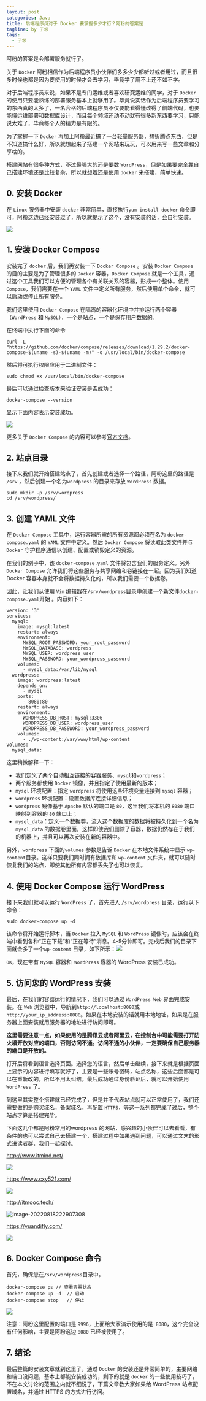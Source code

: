 ```yaml
---
layout: post
categories: Java
title: 后端程序员对于 Docker 要掌握多少才行？阿粉的答案是
tagline: by 子悠
tags: 
  - 子悠
---
```


阿粉的答案是会部署服务就行了。

关于 `Docker` 阿粉相信作为后端程序员小伙伴们多多少少都听过或者用过，而且很多时候也都是因为要使用的时候才会去学习，毕竟学了用不上还不如不学。

<!--more-->

对于后端程序员来说，如果不是专门运维或者喜欢研究运维的同学，对于 `Docker` 的使用只要能熟练的部署服务基本上就够用了。毕竟说实话作为后端程序员要学习的东西真的太多了，一名合格的后端程序员不仅要能看得懂改得了前端代码，也要能懂运维部署和数据库设计，而且每个领域还动不动就有很多新东西要学习，只能说太难了，毕竟每个人的精力是有限的。

为了掌握一下 `Docker` 再加上阿粉最近搞了一台轻量服务器，想折腾点东西，但是不知道搞什么好，所以就想起来了搭建一个网站来玩玩，可以用来写一些文章和分享啥的。

搭建网站有很多种方式，不过最强大的还是要数 `WordPress`，但是如果要完全靠自己搭建环境还是比较复杂，所以就想着还是使用 `docker` 来搭建，简单快速。

## 0. 安装 Docker

在 `Linux` 服务器中安装 `docker` 非常简单，直接执行`yum install docker` 命令即可，阿粉这边已经安装过了，所以就提示了这个，没有安装的话，会自行安装。

![](https://tva1.sinaimg.cn/large/e6c9d24egy1h5b9ce8dg3j222g0keae3.jpg)

## 1. 安装 Docker Compose

安装完了 `docker` 后，我们再安装一下 `Docker Compose` 。安装 `Docker Compose` 的目的主要是为了管理很多的 `Docker` 容器，`Docker Compose` 就是一个工具，通过这个工具我们可以方便的管理各个有关联关系的容器，形成一个整体。使用 `Compose`，我们需要在一个 `YAML` 文件中定义所有服务，然后使用单个命令，就可以启动或停止所有服务。

我们这里使用 `Docker Compose` 在隔离的容器化环境中并排运行两个容器（`WordPress` 和 `MySQL`），一个是站点，一个是保存用户数据的。

在终端中执行下面的命令

```shell
curl -L "https://github.com/docker/compose/releases/download/1.29.2/docker-compose-$(uname -s)-$(uname -m)" -o /usr/local/bin/docker-compose
```

然后将可执行权限应用于二进制文件：

```shell
sudo chmod +x /usr/local/bin/docker-compose
```

最后可以通过检查版本来验证安装是否成功：

```shell
docker-compose --version
```

显示下面内容表示安装成功。

![](https://tva1.sinaimg.cn/large/e6c9d24egy1h5b9cija91j20mc08ugmc.jpg)

更多关于 `Docker Compose` 的内容可以参考[官方文档](https://docs.docker.com/engine/reference/commandline/compose/)。

## 2. 站点目录

接下来我们就开始搭建站点了，首先创建或者选择一个路径，阿粉这里的路径是 `/srv` ，然后创建一个名为`wordpress` 的目录来存放 `WordPress` 数据。

```shell
sudo mkdir -p /srv/wordpress 
cd /srv/wordpress/
```

## 3. 创建 YAML 文件

在 `Docker Compose` 工具中，运行容器所需的所有资源都必须在名为 `docker-compose.yaml` 的 `YAML` 文件中定义。然后 `Docker Compose` 将读取此类文件并与 `Docker` 守护程序通信以创建、配置或销毁定义的资源。

在我们的例子中，该 `docker-compose.yaml` 文件将包含我们的服务定义。另外 `Docker Compose` 允许我们将这些服务与共享网络和卷链接在一起。因为我们知道 Docker 容器本身就不会将数据持久化的，所以我们需要一个数据卷。

因此，让我们从使用 `Vim` 编辑器在`/srv/wordpress`目录中创建一个新文件`docker-compose.yaml`开始 。内容如下：

```
version: '3'
services:
  mysql:
    image: mysql:latest
    restart: always
    environment:
      MYSQL_ROOT_PASSWORD: your_root_password
      MYSQL_DATABASE: wordpress
      MYSQL_USER: wordpress_user
      MYSQL_PASSWORD: your_wordpress_password
    volumes:
      - mysql_data:/var/lib/mysql
  wordpress:
    image: wordpress:latest
    depends_on:
      - mysql
    ports:
      - 8080:80
    restart: always
    environment:
      WORDPRESS_DB_HOST: mysql:3306
      WORDPRESS_DB_USER: wordpress_user
      WORDPRESS_DB_PASSWORD: your_wordpress_password
    volumes:
      - ./wp-content:/var/www/html/wp-content
volumes:
  mysql_data:
```

这里稍微解释一下：

- 我们定义了两个自动相互链接的容器服务、`mysql`和`wordpress`；
- 两个服务都使用 `Docker` 镜像，并且指定了使用最新的版本；
- `mysql` 环境配置：指定 `wordpress` 将使用这些环境变量连接到 `mysql` 容器；
- `wordpress` 环境配置：设置数据库连接详细信息；
- `wordpress` 镜像基于  `Apache` 默认的端口是 `80`，这里我们将本机的 `8080` 端口映射到容器的 `80` 端口上；
- `mysql_data`：定义一个数据卷，流入这个数据库的数据将被持久化到一个名为`mysql_data` 的数据卷里面，这样即使我们删除了容器，数据仍然存在于我们的机器上，并且可以再次安装在新的容器中。

另外，`wordpress` 下面的`volumes` 参数是告诉 `Docker` 在本地文件系统中显示 `wp-content`目录。这样只要我们同时拥有数据库和 `wp-content` 文件夹，就可以随时恢复我们的站点，即使其他所有内容都丢失了也可以恢复。

## 4. 使用 Docker Compose 运行 WordPress

接下来我们就可以运行 `WordPress` 了，首先进入 `/srv/wordpress` 目录，运行以下命令：

```shell
sudo docker-compose up -d
```

该命令将开始运行脚本，当 `Docker` 拉入 `MySQL` 和 `WordPress` 镜像时，应该会在终端中看到各种“正在下载”和“正在等待”消息。4-5分钟即可。完成后我们的目录下面就会多了一个`wp-content` 目录，如下所示：![](https://tva1.sinaimg.cn/large/e6c9d24egy1h5b9cnesywj20qu09ajsh.jpg)

`OK`，现在带有 `MySQL` 容器和` WordPress` 容器的 WordPress 安装已成功。

## 5. 访问您的 WordPress 安装

最后，在我们的容器运行的情况下，我们可以通过 `WordPress Web` 界面完成安装。在 `Web` 浏览器中，导航到`http://localhost:8080`或`http://your_ip_address:8080`。如果在本地安装的话就用本地地址，如果是在服务器上面安装就用服务器的地址进行访问即可。

**这里需要注意一点，如果使用的是腾讯云或者阿里云，在控制台中可能需要打开防火墙开放对应的端口，否则访问不通。访问不通的小伙伴，一定要确保自己服务器的端口是开放的。**

打开后将看到语言选择页面。选择您的语言，然后单击继续，接下来就是根据页面上显示的内容进行填写就好了，主要是一些账号密码，站点名称，这些后面都是可以在重新改的，所以不用太纠结。最后成功通过身份验证后，就可以开始使用 `WordPress` 了。

到这里其实整个搭建就已经完成了，但是并不代表站点就可以正常使用了，我们还需要做的是购买域名，备案域名，再配置 `HTTPS`，等这一系列都完成了过后，整个站点才算是搭建完毕。

下面这几个都是阿粉常用的wordpress 的网站，感兴趣的小伙伴可以去看看，有条件的也可以尝试自己去搭建一个，搭建过程中如果遇到问题，可以通过文末的形式进读者群，我们一起探讨。

http://www.itmind.net/

![](https://tva1.sinaimg.cn/large/e6c9d24egy1h5bab970fbj21zq0ketcy.jpg)

https://www.cxy521.com/

![](https://tva1.sinaimg.cn/large/e6c9d24egy1h5babv1dtij221e0p8tep.jpg)

http://itmooc.tech/

![image-20220818222907308](https://tva1.sinaimg.cn/large/e6c9d24egy1h5bag9ce48j21z20lun1j.jpg)

https://yuandifly.com/

![](https://tva1.sinaimg.cn/large/e6c9d24egy1h5bai3m150j21v50u0791.jpg)

## 6. Docker Compose 命令

首先，确保您在`/srv/wordpress`目录中。

```
docker-compose ps // 查看容器状态
docker-compose up -d  // 启动
docker-compose stop   // 停止
```

![](https://tva1.sinaimg.cn/large/e6c9d24egy1h5b9cutbt2j21040aggn8.jpg)

注意：阿粉这里配置的端口是 `9996`，上面给大家演示使用的是` 8080`，这个完全没有任何影响，主要是阿粉这边 `8080` 已经被使用了。

## 7. 结论

最后整篇的安装文章就到这里了，通过 `Docker` 的安装还是非常简单的，主要网络和端口没问题，基本上都能安装成功的，剩下的就是 `docker` 的一些使用技巧了，不在本文讨论的范围之内就不细说了，下篇文章教大家如果给 WordPress 站点配置域名，并通过 HTTPS 的方式进行访问。

 

 

